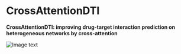 # CrossAttentionDTI
**CrossAttentionDTI: improving drug-target interaction prediction on heterogeneous networks by cross-attention**

![Image text](https://github.com/Dejavun/MFCADTI/blob/086f9db38b17dc13066b7442fb782b81fe807a72/CrossAttentionDTI.png)
